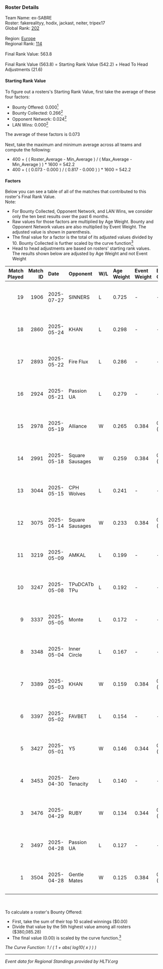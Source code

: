 ### Roster Details<br />
Team Name: ex-SABRE<br />
Roster: fakerealityy, hodix, jackast, neiter, tripex17<br />
Global Rank: [202](../../standings_global_2025_10_06.md)<br />
<br />
Region: [Europe]( ../../standings_europe_2025_10_06.md)<br />
Regional Rank: [114]( ../../standings_europe_2025_10_06.md)<br />
<br />
Final Rank Value:  563.8<br />
<br />
Final Rank Value (563.8) = Starting Rank Value (542.2) + Head To Head Adjustments (21.6)<br />

#### Starting Rank Value<br />
To figure out a rosters's Starting Rank Value, first take the average of these four factors:<br />
- Bounty Offered: 0.000[<sup>1</sup>](#table2)
- Bounty Collected: 0.266[<sup>2</sup>](#table1)
- Opponent Network: 0.024[<sup>2</sup>](#table1)
- LAN Wins: 0.000[<sup>2</sup>](#table1)

The average of these factors is 0.073<br />
<br />
Next, take the maximum and minimum average across all teams and compute the following:<br />
- 400 + ( ( Roster_Average - Min_Average ) / ( Max_Average - Min_Average ) ) * 1600 = 542.2
- 400 + ( ( 0.073 - 0.000 ) / ( 0.817 - 0.000 ) ) * 1600 = 542.2


#### Factors<br />
Below you can see a table of all of the matches that contributed to this roster's Final Rank Value.<br />
Note:<br />

- For Bounty Collected, Opponent Network, and LAN Wins, we consider only the ten best results over the past 6 months.
- Raw values for those factors are multiplied by Age Weight. Bounty and Opponent Network values are also multiplied by Event Weight. The adjusted value is shown in parenthesis.
- The final value for a factor is the total of its adjusted values divided by 10. Bounty Collected is further scaled by the curve function[<sup>3</sup>](#curveFunction)
- Head to head adjustments are based on rosters' starting rank values. The results shown below are adjusted by Age Weight and not Event Weight
<span id="table1"></span><br />


| Match Played | Match ID | Date       | Opponent        | W/L | Age Weight | Event Weight | Bounty Collected | Opponent Network | LAN Wins  | H2H Adj. | Roster                                         |
| -: | -: | :- | :- | :- | :- | :- | :- | :- | :- | -: | :- |
|           19 |     1906 | 2025-07-27 | SINNERS         | L   | 0.725      | -            | -                | -                | -         |    -1.84 | fakerealityy, hodix, jackast, neiter, tripex17 |
|           18 |     2860 | 2025-05-24 | KHAN            | L   | 0.298      | -            | -                | -                | -         |    -1.91 | fakerealityy, hodix, jackast, neiter, tripex17 |
|           17 |     2893 | 2025-05-22 | Fire Flux       | L   | 0.286      | -            | -                | -                | -         |    -2.45 | fakerealityy, hodix, jackast, neiter, tripex17 |
|           16 |     2924 | 2025-05-21 | Passion UA      | L   | 0.279      | -            | -                | -                | -         |    -0.62 | fakerealityy, hodix, jackast, neiter, tripex17 |
|           15 |     2978 | 2025-05-19 | Alliance        | W   | 0.265      | 0.384        | 0.043 (0.004)    | 0.713 (0.073)    | 0 (0.000) |     8.00 | fakerealityy, hodix, jackast, neiter, tripex17 |
|           14 |     2991 | 2025-05-18 | Square Sausages | W   | 0.259      | 0.384        | 0.000 (0.000)    | 0.092 (0.009)    | 0 (0.000) |     5.21 | fakerealityy, hodix, jackast, neiter, tripex17 |
|           13 |     3044 | 2025-05-15 | CPH Wolves      | L   | 0.241      | -            | -                | -                | -         |    -1.04 | fakerealityy, hodix, jackast, neiter, tripex17 |
|           12 |     3075 | 2025-05-14 | Square Sausages | W   | 0.233      | 0.384        | 0.000 (0.000)    | 0.092 (0.008)    | 0 (0.000) |     4.73 | fakerealityy, hodix, jackast, neiter, tripex17 |
|           11 |     3219 | 2025-05-09 | AMKAL           | L   | 0.199      | -            | -                | -                | -         |    -1.81 | fakerealityy, hodix, jackast, neiter, svemyy   |
|           10 |     3247 | 2025-05-08 | TPuDCATb TPu    | L   | 0.192      | -            | -                | -                | -         |    -0.54 | fakerealityy, hodix, jackast, neiter, svemyy   |
|            9 |     3337 | 2025-05-05 | Monte           | L   | 0.172      | -            | -                | -                | -         |    -0.12 | fakerealityy, hodix, jackast, neiter, svemyy   |
|            8 |     3348 | 2025-05-04 | Inner Circle    | L   | 0.167      | -            | -                | -                | -         |    -0.15 | fakerealityy, hodix, jackast, neiter, svemyy   |
|            7 |     3389 | 2025-05-03 | KHAN            | W   | 0.159      | 0.384        | 0.005 (0.000)    | 0.705 (0.043)    | 0 (0.000) |     4.10 | fakerealityy, hodix, jackast, neiter, svemyy   |
|            6 |     3397 | 2025-05-02 | FAVBET          | L   | 0.154      | -            | -                | -                | -         |    -0.57 | fakerealityy, hodix, jackast, neiter, svemyy   |
|            5 |     3427 | 2025-05-01 | Y5              | W   | 0.146      | 0.344        | 0.006 (0.000)    | 0.342 (0.017)    | 0 (0.000) |     3.33 | fakerealityy, hodix, jackast, neiter, svemyy   |
|            4 |     3453 | 2025-04-30 | Zero Tenacity   | L   | 0.140      | -            | -                | -                | -         |    -0.18 | fakerealityy, hodix, jackast, neiter, svemyy   |
|            3 |     3476 | 2025-04-29 | RUBY            | W   | 0.134      | 0.344        | 0.022 (0.001)    | 1.000 (0.046)    | 0 (0.000) |     3.76 | fakerealityy, hodix, jackast, neiter, svemyy   |
|            2 |     3497 | 2025-04-28 | Passion UA      | L   | 0.127      | -            | -                | -                | -         |    -0.27 | fakerealityy, hodix, jackast, neiter, svemyy   |
|            1 |     3504 | 2025-04-28 | Gentle Mates    | W   | 0.125      | 0.384        | 0.233 (0.011)    | 1.000 (0.048)    | 0 (0.000) |     3.94 | fakerealityy, hodix, jackast, neiter, svemyy   |

<br />
<span id="table2"></span><br />
To calculate a roster's Bounty Offered:<br />

- First, take the sum of their top 10 scaled winnings ($0.00)
- Divide that value by the 5th highest value among all rosters ($380,085.28)
- The final value (0.00) is scaled by the curve function.[<sup>3</sup>](#curveFunction)

<span id="curveFunction"></span>_The Curve Function: 1 / ( 1 + abs( log10( x ) ) )_<br />

---
_Event data for Regional Standings provided by HLTV.org_<br />
